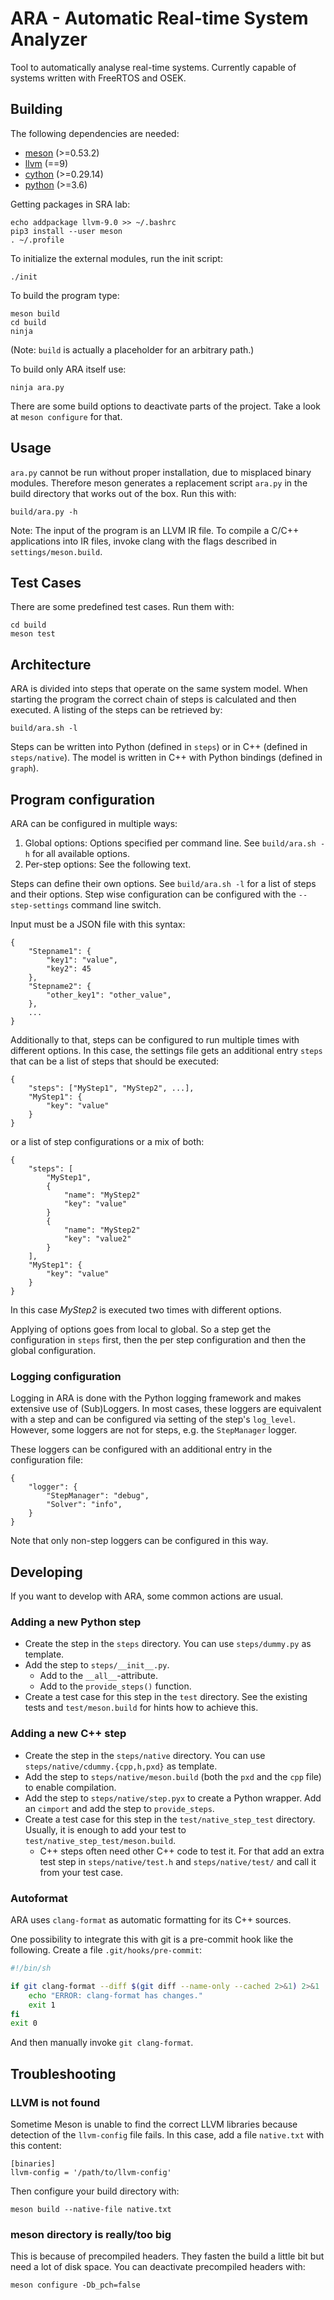ARA - Automatic Real-time System Analyzer
=========================================

Tool to automatically analyse real-time systems.
Currently capable of systems written with FreeRTOS and OSEK.

Building
--------

The following dependencies are needed:

- [meson](https://mesonbuild.com/) (>=0.53.2)
- [llvm](http://llvm.org/) (==9)
- [cython](https://cython.org/) (>=0.29.14)
- [python](https://www.python.org/) (>=3.6)

Getting packages in SRA lab:
```
echo addpackage llvm-9.0 >> ~/.bashrc
pip3 install --user meson
. ~/.profile
```

To initialize the external modules, run the init script:
```
./init
```


To build the program type:
```
meson build
cd build
ninja
```
(Note: `build` is actually a placeholder for an arbitrary path.)

To build only ARA itself use:
```
ninja ara.py
```

There are some build options to deactivate parts of the project. Take a look at `meson configure` for that.

Usage
-----

`ara.py` cannot be run without proper installation, due to misplaced binary modules.
Therefore meson generates a replacement script `ara.py` in the build directory that works out of the box. Run this with:
```
build/ara.py -h
```

Note: The input of the program is an LLVM IR file. To compile a C/C++ applications into IR files, invoke clang with the flags described in `settings/meson.build`.

Test Cases
----------

There are some predefined test cases. Run them with:
```
cd build
meson test
```

Architecture
------------

ARA is divided into steps that operate on the same system model. When starting the program the correct chain of steps is calculated and then executed. A listing of the steps can be retrieved by:
```
build/ara.sh -l
```
Steps can be written into Python (defined in `steps`) or in C++ (defined in `steps/native`).
The model is written in C++ with Python bindings (defined in `graph`).

Program configuration
---------------------

ARA can be configured in multiple ways:

1. Global options: Options specified per command line. See `build/ara.sh -h` for all available options.
2. Per-step options: See the following text.

Steps can define their own options. See `build/ara.sh -l` for a list of steps and their options.
Step wise configuration can be configured with the `--step-settings` command line switch.

Input must be a JSON file with this syntax:
```
{
	"Stepname1": {
		"key1": "value",
		"key2": 45
	},
	"Stepname2": {
		"other_key1": "other_value",
	},
	...
}
```
Additionally to that, steps can be configured to run multiple times with different options. In this case, the settings file gets an additional entry `steps` that can be a list of steps that should be executed:
```
{
	"steps": ["MyStep1", "MyStep2", ...],
	"MyStep1": {
		"key": "value"
	}
}
```
or a list of step configurations or a mix of both:
```
{
	"steps": [
		"MyStep1",
		{
			"name": "MyStep2"
			"key": "value"
		}
		{
			"name": "MyStep2"
			"key": "value2"
		}
	],
	"MyStep1": {
		"key": "value"
	}
}
```
In this case *MyStep2* is executed two times with different options.

Applying of options goes from local to global. So a step get the configuration in `steps` first, then the per step configuration and then the global configuration.

### Logging configuration
Logging in ARA is done with the Python logging framework and makes extensive use of (Sub)Loggers.
In most cases, these loggers are equivalent with a step and can be configured via setting of the step's `log_level`.
However, some loggers are not for steps, e.g. the `StepManager` logger.

These loggers can be configured with an additional entry in the configuration file:
```
{
	"logger": {
		"StepManager": "debug",
		"Solver": "info",
	}
}
```
Note that only non-step loggers can be configured in this way.

Developing
----------
If you want to develop with ARA, some common actions are usual.

### Adding a new Python step

- Create the step in the `steps` directory. You can use `steps/dummy.py` as template.
- Add the step to `steps/__init__.py`.
  - Add to the `__all__`-attribute.
  - Add to the `provide_steps()` function.
- Create a test case for this step in the `test` directory. See the existing tests and `test/meson.build` for hints how to achieve this.

### Adding a new C++ step

- Create the step in the `steps/native` directory. You can use `steps/native/cdummy.{cpp,h,pxd}` as template.
- Add the step to `steps/native/meson.build` (both the `pxd` and the `cpp` file) to enable compilation.
- Add the step to `steps/native/step.pyx` to create a Python wrapper. Add an `cimport` and add the step to `provide_steps`.
- Create a test case for this step in the `test/native_step_test` directory. Usually, it is enough to add your test to `test/native_step_test/meson.build`.
  - C++ steps often need other C++ code to test it. For that add an extra test step in `steps/native/test.h` and `steps/native/test/` and call it from your test case.

### Autoformat

ARA uses `clang-format` as automatic formatting for its C++ sources.

One possibility to integrate this with git is a pre-commit hook like the following. Create a file `.git/hooks/pre-commit`:
```sh
#!/bin/sh

if git clang-format --diff $(git diff --name-only --cached 2>&1) 2>&1 | grep diff 2>&1 >/dev/null; then
	echo "ERROR: clang-format has changes."
	exit 1
fi
exit 0
```
And then manually invoke `git clang-format`.

Troubleshooting
---------------

### LLVM is not found
Sometime Meson is unable to find the correct LLVM libraries because detection of the `llvm-config` file fails.
In this case, add a file `native.txt` with this content:
```
[binaries]
llvm-config = '/path/to/llvm-config'
```
Then configure your build directory with:
```
meson build --native-file native.txt
```

### meson directory is really/too big
This is because of precompiled headers. They fasten the build a little bit but need a lot of disk space. You can deactivate precompiled headers with:
```
meson configure -Db_pch=false
```
